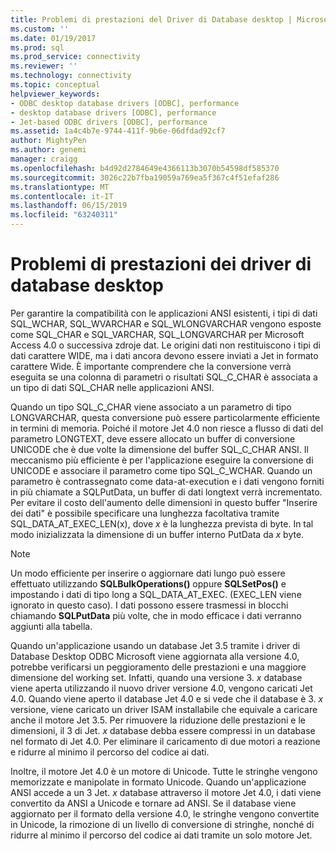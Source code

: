 ```yaml
---
title: Problemi di prestazioni del Driver di Database desktop | Microsoft Docs
ms.custom: ''
ms.date: 01/19/2017
ms.prod: sql
ms.prod_service: connectivity
ms.reviewer: ''
ms.technology: connectivity
ms.topic: conceptual
helpviewer_keywords:
- ODBC desktop database drivers [ODBC], performance
- desktop database drivers [ODBC], performance
- Jet-based ODBC drivers [ODBC], performance
ms.assetid: 1a4c4b7e-9744-411f-9b6e-06dfdad92cf7
author: MightyPen
ms.author: genemi
manager: craigg
ms.openlocfilehash: b4d92d2784649e4366113b3070b54598df585370
ms.sourcegitcommit: 3026c22b7fba19059a769ea5f367c4f51efaf286
ms.translationtype: MT
ms.contentlocale: it-IT
ms.lasthandoff: 06/15/2019
ms.locfileid: "63240311"
---
```

# <a name="desktop-database-driver-performance-issues"></a>Problemi di prestazioni dei driver di database desktop
Per garantire la compatibilità con le applicazioni ANSI esistenti, i tipi di dati SQL_WCHAR, SQL_WVARCHAR e SQL_WLONGVARCHAR vengono esposte come SQL_CHAR e SQL_VARCHAR, SQL_LONGVARCHAR per Microsoft Access 4.0 o successiva zdroje dat. Le origini dati non restituiscono i tipi di dati carattere WIDE, ma i dati ancora devono essere inviati a Jet in formato carattere Wide. È importante comprendere che la conversione verrà eseguita se una colonna di parametri o risultati SQL_C_CHAR è associata a un tipo di dati SQL_CHAR nelle applicazioni ANSI.  
  
 Quando un tipo SQL_C_CHAR viene associato a un parametro di tipo LONGVARCHAR, questa conversione può essere particolarmente efficiente in termini di memoria. Poiché il motore Jet 4.0 non riesce a flusso di dati del parametro LONGTEXT, deve essere allocato un buffer di conversione UNICODE che è due volte la dimensione del buffer SQL_C_CHAR ANSI. Il meccanismo più efficiente è per l'applicazione eseguire la conversione di UNICODE e associare il parametro come tipo SQL_C_WCHAR. Quando un parametro è contrassegnato come data-at-execution e i dati vengono forniti in più chiamate a SQLPutData, un buffer di dati longtext verrà incrementato. Per evitare il costo dell'aumento delle dimensioni in questo buffer "Inserire dei dati" è possibile specificare una lunghezza facoltativa tramite SQL_DATA_AT_EXEC_LEN(x), dove *x* è la lunghezza prevista di byte. In tal modo inizializzata la dimensione di un buffer interno PutData da *x* byte.  
  
> [!NOTE]  
>  Un modo efficiente per inserire o aggiornare dati lungo può essere effettuato utilizzando **SQLBulkOperations()** oppure **SQLSetPos()** e impostando i dati di tipo long a SQL_DATA_AT_EXEC. (EXEC_LEN viene ignorato in questo caso). I dati possono essere trasmessi in blocchi chiamando **SQLPutData** più volte, che in modo efficace i dati verranno aggiunti alla tabella.  
  
 Quando un'applicazione usando un database Jet 3.5 tramite i driver di Database Desktop ODBC Microsoft viene aggiornata alla versione 4.0, potrebbe verificarsi un peggioramento delle prestazioni e una maggiore dimensione del working set. Infatti, quando una versione 3. *x* database viene aperta utilizzando il nuovo driver versione 4.0, vengono caricati Jet 4.0. Quando viene aperto il database Jet 4.0 e si vede che il database è 3. *x* versione, viene caricato un driver ISAM installabile che equivale a caricare anche il motore Jet 3.5. Per rimuovere la riduzione delle prestazioni e le dimensioni, il 3 di Jet. *x* database debba essere compressi in un database nel formato di Jet 4.0. Per eliminare il caricamento di due motori a reazione e ridurre al minimo il percorso del codice ai dati.  
  
 Inoltre, il motore Jet 4.0 è un motore di Unicode. Tutte le stringhe vengono memorizzate e manipolate in formato Unicode. Quando un'applicazione ANSI accede a un 3 Jet. *x* database attraverso il motore Jet 4.0, i dati viene convertito da ANSI a Unicode e tornare ad ANSI. Se il database viene aggiornato per il formato della versione 4.0, le stringhe vengono convertite in Unicode, la rimozione di un livello di conversione di stringhe, nonché di ridurre al minimo il percorso del codice ai dati tramite un solo motore Jet.
